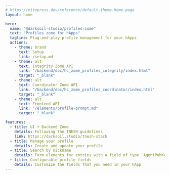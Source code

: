 ```yaml
---
# https://vitepress.dev/reference/default-theme-home-page
layout: home

hero:
  name: "@darksoil-studio/profiles-zome"
  text: "Profiles zome for hApps"
  tagline: Plug-and-play profile management for your hApps
  actions:
    - theme: brand
      text: Setup
      link: /setup.md
    - theme: alt
      text: Integrity Zome API
      link: "/backend/doc/hc_zome_profiles_integrity/index.html"
      target: "_blank"
    - theme: alt
      text: Coordinator Zome API
      link: "/backend/doc/hc_zome_profiles_coordinator/index.html"
      target: "_blank"
    - theme: alt
      text: Frontend API
      link: "/elements/profile-prompt.md"
      target: "_blank"

features:
  - title: UI + Backend Zome
    details: Following the TNESH guidelines
    link: https://darksoil.studio/tnesh-stack
  - title: Manage your profile
    details: Create and update your profile
  - title: Search by nickname
    details: Form elements for entries with a field of type `AgentPubKey`
  - title: Configurable profile fields
    details: Customize the fields that you need in your hApp
---
```

